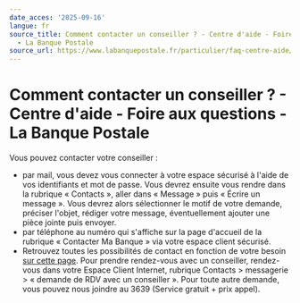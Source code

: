 ```yaml
---
date_acces: '2025-09-16'
langue: fr
source_title: Comment contacter un conseiller ? - Centre d'aide - Foire aux questions
  - La Banque Postale
source_url: https://www.labanquepostale.fr/particulier/faq-centre-aide/a-propos-de-la-banque-postale/contacts.question.html/comment-contacter-un-conseiller.html
---
```


# Comment contacter un conseiller ? - Centre d'aide - Foire aux questions - La Banque Postale

Vous pouvez contacter votre conseiller :
- par mail, vous devez vous connecter à votre espace sécurisé à l'aide de vos identifiants et mot de passe. Vous devrez ensuite vous rendre dans la rubrique « Contacts », aller dans « Message » puis « Écrire un message ».
Vous devrez alors sélectionner le motif de votre demande, préciser l'objet, rédiger votre message, éventuellement ajouter une pièce jointe puis envoyer.
- par téléphone au numéro qui s'affiche sur la page d'accueil de la rubrique « Contacter Ma Banque » via votre espace client sécurisé.
- Retrouvez toutes les possibilités de contact en fonction de votre besoin
[sur cette page](https://www.labanquepostale.fr/particulier/footer/contacts.html).
Pour prendre rendez-vous avec un conseiller, rendez-vous dans votre Espace Client Internet, rubrique Contacts > messagerie > « demande de RDV avec un conseiller ».
Pour toute autre demande, vous pouvez nous joindre au 3639 (Service gratuit + prix appel).